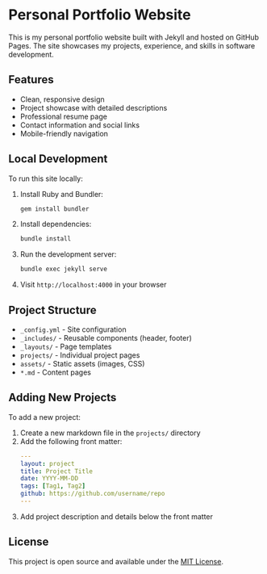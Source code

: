 # Personal Portfolio Website

This is my personal portfolio website built with Jekyll and hosted on GitHub Pages. The site showcases my projects, experience, and skills in software development.

## Features

- Clean, responsive design
- Project showcase with detailed descriptions
- Professional resume page
- Contact information and social links
- Mobile-friendly navigation

## Local Development

To run this site locally:

1. Install Ruby and Bundler:
   ```bash
   gem install bundler
   ```

2. Install dependencies:
   ```bash
   bundle install
   ```

3. Run the development server:
   ```bash
   bundle exec jekyll serve
   ```

4. Visit `http://localhost:4000` in your browser

## Project Structure

- `_config.yml` - Site configuration
- `_includes/` - Reusable components (header, footer)
- `_layouts/` - Page templates
- `projects/` - Individual project pages
- `assets/` - Static assets (images, CSS)
- `*.md` - Content pages

## Adding New Projects

To add a new project:

1. Create a new markdown file in the `projects/` directory
2. Add the following front matter:
   ```yaml
   ---
   layout: project
   title: Project Title
   date: YYYY-MM-DD
   tags: [Tag1, Tag2]
   github: https://github.com/username/repo
   ---
   ```
3. Add project description and details below the front matter

## License

This project is open source and available under the [MIT License](LICENSE). 